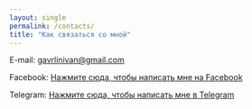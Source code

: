 ```yaml
---
layout: single
permalink: /contacts/
title: "Как связаться со мной"
---
```

E-mail: gavrlinivan@gmail.com

Facebook: <a href="https://facebook.com/gavrilinivan" target="_blank">Нажмите сюда, чтобы написать мне на Facebook</a>
  
Telegram: <a href="https://t.me/IvanGavrilin" target="_blank">Нажмите сюда, чтобы написать мне в Telegram</a>
